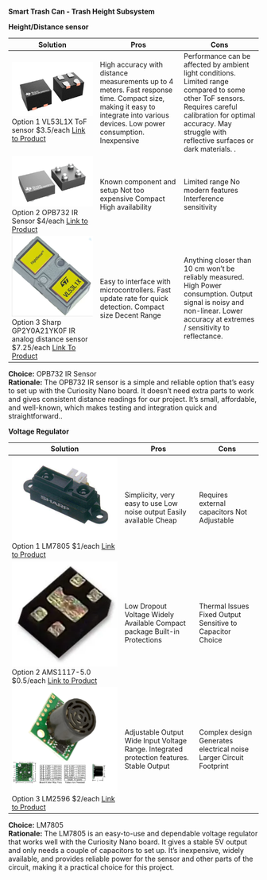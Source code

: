 **Smart Trash Can \- Trash Height Subsystem**

**Height/Distance sensor**

| Solution | Pros  | Cons |
| ----- | ----- | ----- |
| **![](image1.png)** Option 1 VL53L1X ToF sensor $3.5/each [Link to Product](https://www.futureelectronics.com/p/semiconductors--analog--sensors--time-off-flight-sensors/vl53l1cxv0fy-1-stmicroelectronics-3100441) | High accuracy with distance measurements up to 4 meters. Fast response time. Compact size, making it easy to integrate into various devices. Low power consumption. Inexpensive | Performance can be affected by ambient light conditions. Limited range compared to some other ToF sensors. Requires careful calibration for optimal accuracy. May struggle with reflective surfaces or dark materials. . |
| **![](image2.png)** Option 2 OPB732 IR Sensor $4/each [Link to Product](https://www.onlinecomponents.com/en/productdetail/optek-technology-tt-electronics/opb732-51290988.html?msclkid=839b99712d5c180a0780f070a541179a&utm_source=bing&utm_medium=cpc&utm_campaign=Bing%20-%20Pmax%20-%20US%20-%20Low&utm_term=2332201602016770&utm_content=Other&gclid=839b99712d5c180a0780f070a541179a&gclsrc=3p.ds&gad_source=7&gad_campaignid=23052854090) | Known component and setup Not too expensive Compact High availability | Limited range  No modern features Interference sensitivity |
| **![](image3.png)** Option 3 Sharp GP2Y0A21YK0F IR analog distance sensor $7.25/each [Link To Product](https://www.jameco.com/z/GP2Y0A21YK0F-Sharp-Electronic-Components-Sharp-IR-Distance-Sensor-GP2Y0A21YK0F-_2150256.html?CID=digipart) | Easy to interface with microcontrollers. Fast update rate for quick detection. Compact size Decent Range | Anything closer than 10 cm won’t be reliably measured. High Power consumption. Output signal is noisy and non-linear. Lower accuracy at extremes / sensitivity to reflectance.  |

**Choice:** OPB732 IR Sensor  
**Rationale:** The OPB732 IR sensor is a simple and reliable option that’s easy to set up with the Curiosity Nano board. It doesn’t need extra parts to work and gives consistent distance readings for our project. It’s small, affordable, and well-known, which makes testing and integration quick and straightforward..

**Voltage Regulator** 

| Solution | Pros | Cons |
| ----- | ----- | ----- |
| **![](image4.png)** Option 1 LM7805 $1/each [Link to Product](https://www.digikey.com/en/products/detail/texas-instruments/LM7805CT-NOPB/3901929) | Simplicity, very easy to use Low noise output Easily available  Cheap | Requires external capacitors Not Adjustable  |
| **![](image5.png)** Option 2 AMS1117-5.0 $0.5/each [Link to Product](https://www.digikey.com/en/products/detail/evvo/AMS1117-5-0/24370130) | Low Dropout Voltage Widely Available Compact package Built-in Protections | Thermal Issues Fixed Output Sensitive to Capacitor Choice |
| **![](image6.png)** Option 3 LM2596 $2/each [Link to Product](https://www.ti.com/lit/ds/symlink/lm2596.pdf) | Adjustable Output Wide Input Voltage Range. Integrated protection features. Stable Output | Complex design Generates electrical noise Larger Circuit Footprint   |

**Choice:** LM7805  
**Rationale:** The LM7805 is an easy-to-use and dependable voltage regulator that works well with the Curiosity Nano board. It gives a stable 5V output and only needs a couple of capacitors to set up. It’s inexpensive, widely available, and provides reliable power for the sensor and other parts of the circuit, making it a practical choice for this project.


